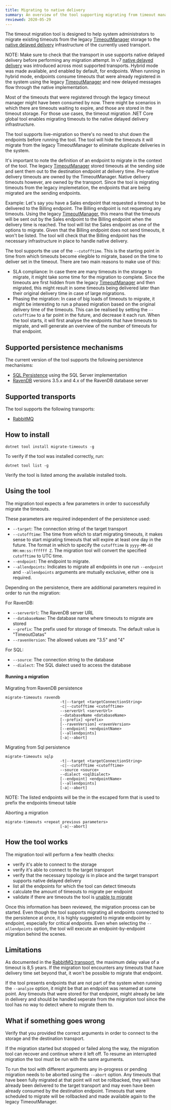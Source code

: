 ```yaml
---
title: Migrating to native delivery
summary: An overview of the tool supporting migrating from timeout manager to native delivery
reviewed: 2020-05-29
---
```


The timeout migration tool is designed to help system administrators to migrate existing timeouts from the legacy [TimeoutManager](/nservicebus/messaging/timeout-manager.md) storage to the [native delayed delivery](/nservicebus/messaging/delayed-delivery.md) infrastructure of the currently used transport.

NOTE: Make sure to check that the transport in use supports native delayed delivery before performing any migration attempt.
In v7 [native delayed delivery](/nservicebus/messaging/delayed-delivery.md) was introduced across most supported transports.
Hybrid mode was made available, and enabled by default, for endpoints. When running in hybrid mode, endpoints consume timeouts that were already registered in the system using the legacy [TimeoutManager](/nservicebus/messaging/timeout-manager.md) and new delayed messages flow through the native implementation.

Most of the timeouts that were registered through the legacy timeout manager might have been consumed by now. There might be scenarios in which there are timeouts waiting to expire, and those are stored in the timeout storage.
For those use cases, the timeout migration .NET Core global tool enables migrating timeouts to the native delayed delivery infrastructure.

The tool supports live-migration so there's no need to shut down the endpoints before running the tool. The tool will hide the timeouts it will migrate from the legacy TimeoutManager to eliminate duplicate deliveries in the system.

It's important to note the definition of an endpoint to migrate in the context of the tool. The legacy [TimeoutManager](/nservicebus/messaging/timeout-manager.md) stored timeouts at the sending side and sent them out to the destination endpoint at delivery time. Pre-native delivery timeouts are owned by the TimeoutManager.
Native delivery timeouts however, are owned by the transport. Since the tool is migrating timeouts from the legacy implemetation, the endpoints that are being migrated are the sending endpoints.

Example:
Let's say you have a Sales endpoint that requested a timeout to be delivered to the Billing endpoint. The Billing endpoint is not requesting any timeouts.
Using the legacy [TimeoutManager](/nservicebus/messaging/timeout-manager.md), this means that the timeouts will be sent out by the Sales endpoint to the Billing endpoint when the delivery time is reached.
The tool will list the Sales endpoint as one of the options to migrate. Given that the Billing endpoint does not send timeouts, it won't be listed.
The tool will check that the Billing endpoint has the necessary infrastructure in place to handle native delivery.

The tool supports the use of the `--cutofftime`. This is the starting point in time from which timeouts become elegible to migrate, based on the time to deliver set in the timeout.
There are two main reasons to make use of this:
- SLA compliance: In case there are many timeouts in the storage to migrate, it might take some time for the migration to complete. Since the timeouts are first hidden from the legacy [TimeoutManager](/nservicebus/messaging/timeout-manager.md) and then migrated, this might result in some timeouts being delivered later than their original delivery time in case of large migrations.
- Phasing the migration: In case of big loads of timeouts to migrate, it might be interesting to run a phased migration based on the original delivery time of the timeouts. This can be realised by setting the `--cutofftime` to a far point in the future, and decrease it each run.
When the tool starts, it will first analyse the endpoints that have timeouts to migrate, and will generate an overview of the number of timeouts for that endpoint.


## Supported persistence mechanisms

The current version of the tool supports the following persistence mechanisms:
- [SQL Persistence](/persistence/sql/) using the SQL Server implementation
- [RavenDB](/persistence/ravendb) versions 3.5.x and 4.x of the RavenDB database server

## Supported transports

The tool supports the following transports:
- [RabbitMQ](/transports/rabbitmq/)

## How to install

```
dotnet tool install migrate-timeouts -g
```

To verify if the tool was installed correctly, run:

```
dotnet tool list -g
```

Verify the tool is listed among the available installed tools.

## Using the tool

The migration tool expects a few parameters in order to successfully migrate the timeouts.

These parameters are required independent of the persistence used:
- `--target`: The connection string of the target transport
- `--cutofftime`: The time from which to start migrating timeouts, it makes sense to start migrating timeouts that will expire at least one day in the future. The format in which to specify the `cutofftime` is `yyyy-MM-dd HH:mm:ss:ffffff Z`. The migration tool will convert the specified `cutofftime` to UTC time.
- `--endpoint`: The endpoint to migrate.
- `--allendpoints`: Indicates to migrate all endpoints in one run
`--endpoint` and `--allendpoints` arguments are mutually exclusive, either one is required.

Depending on the persistence, there are additional parameters required in order to run the migration:

For RavenDB:
- `--serverUrl`: The RavenDB server URL
- `--databaseName`: The database name where timeouts to migrate are stored
- `--prefix`: The prefix used for storage of timeouts. The default value is "TimeoutDatas"
- `--ravenVersion`: The allowed values are "3.5" and "4"

For SQL:
- `--source`: The connection string to the database
- `--dialect`: The SQL dialect used to access the database

#### Running a migration

Migrating from RavenDB persistence

```
migrate-timeouts ravendb
                        -t|--target <targetConnectionString>
                        -c|--cutofftime <cutofftime>
                        --serverUrl <serverUrl>
                        --databaseName <databaseName>
                        [--prefix] <prefix>
                        [--ravenVersion] <ravenVersion>
                        [--endpoint] <endpointName>
                        [--allendpoints]
                        [-a|--abort]
```

Migrating from Sql persistence

```
migrate-timeouts sqlp
                        -t|--target <targetConnectionString>
                        -c|--cutofftime <cutofftime>
                        --source <source>
                        --dialect <sqlDialect>
                        [--endpoint] <endpointName>
                        [--allendpoints]
                        [-a|--abort]
```

NOTE: The listed endpoints will be the in the escaped form that is used to prefix the endpoints timeout table

Aborting a migration

```
migrate-timeouts <repeat previous parameters>
                        [-a|--abort]
```

## How the tool works

The migration tool will perform a few health checks:
 - verify it's able to connect to the storage
 - verify it's able to connect to the target transport
 - verify that the necessary topology is in place and the target transport supports native delayed delivery
 - list all the endpoints for which the tool can detect timeouts
 - calculate the amount of timeouts to migrate per endpoint
 - validate if there are timeouts the tool is [unable to migrate](migrate-to-native-delivery.md#limitations)

Once this information has been reviewed, the migration process can be started.
Even though the tool supports migrating all endpoints connected to the persistence at once, it is highly suggested to migrate endpoint by endpoint, especially for critical endpoints. Even when selecting the `--allendpoints` option, the tool will execute an endpoint-by-endpoint migration behind the scenes.

## Limitations

As documented in the [RabbitMQ transport](/transports/rabbitmq/delayed-delivery.md), the maximum delay value of a timeout is 8,5 years. If the migration tool encounters any timeouts that have delivery time set beyond that, it won't be possible to migrate that endpoint.

If the tool presents endpoints that are not part of the system when running the `--analyze` option, it might be that an endpoint was renamed at some point.
Any timeouts that were stored for that endpoint, might already be late in delivery and should be handled seperate from the migration tool since the tool has no way to detect where to migrate them to.

## What if something goes wrong

Verify that you provided the correct arguments in order to connect to the storage and the destination transport.

If the migration started but stopped or failed along the way, the migration tool can recover and continue where it left off. To resume an interrupted migration the tool must be run with the same arguments.

To run the tool with different arguments any in-progress or pending migration needs to be aborted using the `--abort` option. Any timeouts that have been fully migrated at that point will not be rollbacked, they will have already been delivered to the target transport and may even have been already consumed by the destination endpoint. Timeouts that were scheduled to migrate will be rollbacked and made available again to the legacy TimeoutManager.
